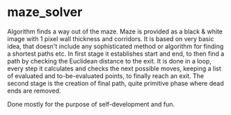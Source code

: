 # maze_solver

Algorithm finds a way out of the maze. Maze is provided as a black & white image with 1 pixel wall thickness and corridors.
It is based on very basic idea, that doesn't include any sophisticated method or algorithm for finding a shortest paths etc.
In first stage it establishes start and end, to then find a path by checking the Euclidean distance to the exit.
It is done in a loop, every step it calculates and checks the next possible moves, keeping a list of evaluated and to-be-evaluated points, to finally reach an exit.
The second stage is the creation of final path, quite primitive phase where dead ends are removed.

Done mostly for the purpose of self-development and fun.
